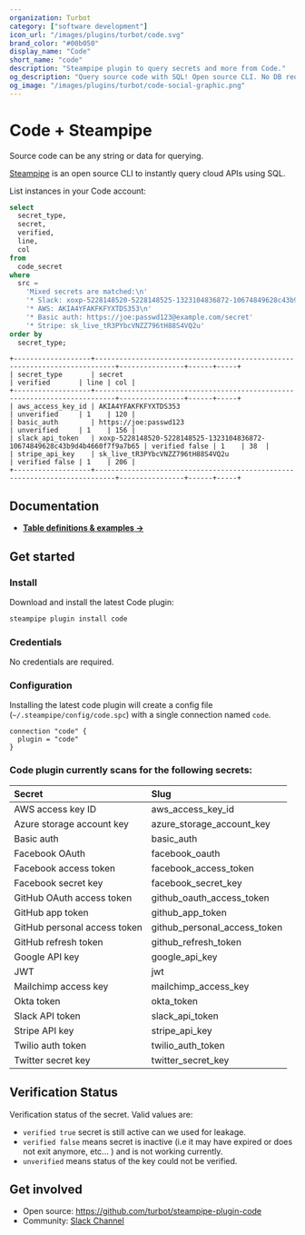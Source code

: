```yaml
---
organization: Turbot
category: ["software development"]
icon_url: "/images/plugins/turbot/code.svg"
brand_color: "#00b050"
display_name: "Code"
short_name: "code"
description: "Steampipe plugin to query secrets and more from Code."
og_description: "Query source code with SQL! Open source CLI. No DB required."
og_image: "/images/plugins/turbot/code-social-graphic.png"
---
```


# Code + Steampipe

Source code can be any string or data for querying.

[Steampipe](https://steampipe.io) is an open source CLI to instantly query cloud APIs using SQL.

List instances in your Code account:

```sql
select
  secret_type,
  secret,
  verified,
  line,
  col
from
  code_secret
where
  src =
    'Mixed secrets are matched:\n'
    '* Slack: xoxp-5228148520-5228148525-1323104836872-10674849628c43b9d4b4660f7f9a7b65\n'
    '* AWS: AKIA4YFAKFKFYXTDS353\n'
    '* Basic auth: https://joe:passwd123@example.com/secret'
    '* Stripe: sk_live_tR3PYbcVNZZ796tH88S4VQ2u'
order by
  secret_type;
```

```
+-------------------+---------------------------------------------------------------------------+----------------+------+-----+
| secret_type       | secret                                                                    | verified       | line | col |
+-------------------+---------------------------------------------------------------------------+----------------+------+-----+
| aws_access_key_id | AKIA4YFAKFKFYXTDS353                                                      | unverified     | 1    | 120 |
| basic_auth        | https://joe:passwd123                                                     | unverified     | 1    | 156 |
| slack_api_token   | xoxp-5228148520-5228148525-1323104836872-10674849628c43b9d4b4660f7f9a7b65 | verified false | 1    | 38  |
| stripe_api_key    | sk_live_tR3PYbcVNZZ796tH88S4VQ2u                                          | verified false | 1    | 206 |
+-------------------+---------------------------------------------------------------------------+----------------+------+-----+
```

## Documentation

- **[Table definitions & examples →](/plugins/turbot/code/tables)**

## Get started

### Install

Download and install the latest Code plugin:

```bash
steampipe plugin install code
```

### Credentials

No credentials are required.

### Configuration

Installing the latest code plugin will create a config file (`~/.steampipe/config/code.spc`) with a single connection named `code`.

```hcl
connection "code" {
  plugin = "code"
}
```

### Code plugin currently scans for the following secrets:

| Secret                       | Slug                         |
| :--------------------------- | :--------------------------- |
| AWS access key ID            | aws_access_key_id            |
| Azure storage account key    | azure_storage_account_key    |
| Basic auth                   | basic_auth                   |
| Facebook OAuth               | facebook_oauth               |
| Facebook access token        | facebook_access_token        |
| Facebook secret key          | facebook_secret_key          |
| GitHub OAuth access token    | github_oauth_access_token    |
| GitHub app token             | github_app_token             |
| GitHub personal access token | github_personal_access_token |
| GitHub refresh token         | github_refresh_token         |
| Google API key               | google_api_key               |
| JWT                          | jwt                          |
| Mailchimp access key         | mailchimp_access_key         |
| Okta token                   | okta_token                   |
| Slack API token              | slack_api_token              |
| Stripe API key               | stripe_api_key               |
| Twilio auth token            | twilio_auth_token            |
| Twitter secret key           | twitter_secret_key           |

## Verification Status

Verification status of the secret. Valid values are:

- `verified true` secret is still active can we used for leakage.
- `verified false` means secret is inactive (i.e it may have expired or does not exit anymore, etc... ) and is not working currently.
- `unverified` means status of the key could not be verified.

## Get involved

- Open source: https://github.com/turbot/steampipe-plugin-code
- Community: [Slack Channel](https://join.slack.com/t/steampipe/shared_invite/zt-oij778tv-lYyRTWOTMQYBVAbtPSWs3g)
